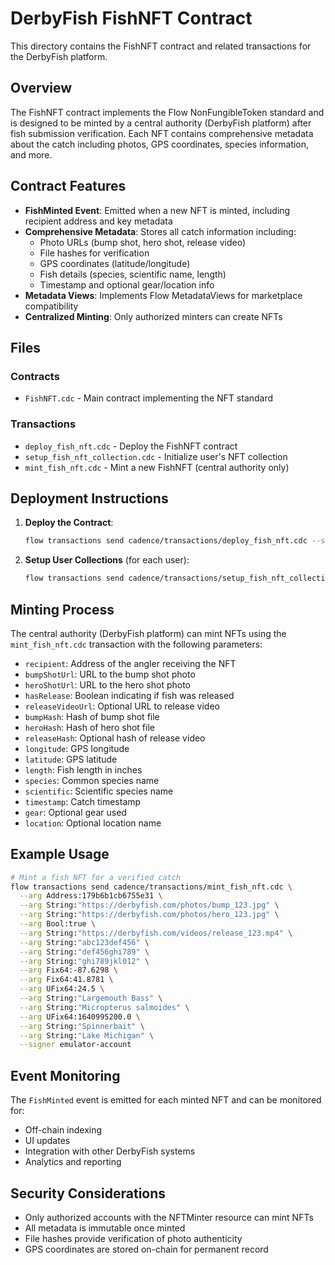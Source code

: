 # DerbyFish FishNFT Contract

This directory contains the FishNFT contract and related transactions for the DerbyFish platform.

## Overview

The FishNFT contract implements the Flow NonFungibleToken standard and is designed to be minted by a central authority (DerbyFish platform) after fish submission verification. Each NFT contains comprehensive metadata about the catch including photos, GPS coordinates, species information, and more.

## Contract Features

- **FishMinted Event**: Emitted when a new NFT is minted, including recipient address and key metadata
- **Comprehensive Metadata**: Stores all catch information including:
  - Photo URLs (bump shot, hero shot, release video)
  - File hashes for verification
  - GPS coordinates (latitude/longitude)
  - Fish details (species, scientific name, length)
  - Timestamp and optional gear/location info
- **Metadata Views**: Implements Flow MetadataViews for marketplace compatibility
- **Centralized Minting**: Only authorized minters can create NFTs

## Files

### Contracts
- `FishNFT.cdc` - Main contract implementing the NFT standard

### Transactions
- `deploy_fish_nft.cdc` - Deploy the FishNFT contract
- `setup_fish_nft_collection.cdc` - Initialize user's NFT collection
- `mint_fish_nft.cdc` - Mint a new FishNFT (central authority only)

## Deployment Instructions

1. **Deploy the Contract**:
   ```bash
   flow transactions send cadence/transactions/deploy_fish_nft.cdc --signer emulator-account
   ```

2. **Setup User Collections** (for each user):
   ```bash
   flow transactions send cadence/transactions/setup_fish_nft_collection.cdc --signer test_angler
   ```

## Minting Process

The central authority (DerbyFish platform) can mint NFTs using the `mint_fish_nft.cdc` transaction with the following parameters:

- `recipient`: Address of the angler receiving the NFT
- `bumpShotUrl`: URL to the bump shot photo
- `heroShotUrl`: URL to the hero shot photo
- `hasRelease`: Boolean indicating if fish was released
- `releaseVideoUrl`: Optional URL to release video
- `bumpHash`: Hash of bump shot file
- `heroHash`: Hash of hero shot file
- `releaseHash`: Optional hash of release video
- `longitude`: GPS longitude
- `latitude`: GPS latitude
- `length`: Fish length in inches
- `species`: Common species name
- `scientific`: Scientific species name
- `timestamp`: Catch timestamp
- `gear`: Optional gear used
- `location`: Optional location name

## Example Usage

```bash
# Mint a fish NFT for a verified catch
flow transactions send cadence/transactions/mint_fish_nft.cdc \
  --arg Address:179b6b1cb6755e31 \
  --arg String:"https://derbyfish.com/photos/bump_123.jpg" \
  --arg String:"https://derbyfish.com/photos/hero_123.jpg" \
  --arg Bool:true \
  --arg String:"https://derbyfish.com/videos/release_123.mp4" \
  --arg String:"abc123def456" \
  --arg String:"def456ghi789" \
  --arg String:"ghi789jkl012" \
  --arg Fix64:-87.6298 \
  --arg Fix64:41.8781 \
  --arg UFix64:24.5 \
  --arg String:"Largemouth Bass" \
  --arg String:"Micropterus salmoides" \
  --arg UFix64:1640995200.0 \
  --arg String:"Spinnerbait" \
  --arg String:"Lake Michigan" \
  --signer emulator-account
```

## Event Monitoring

The `FishMinted` event is emitted for each minted NFT and can be monitored for:
- Off-chain indexing
- UI updates
- Integration with other DerbyFish systems
- Analytics and reporting

## Security Considerations

- Only authorized accounts with the NFTMinter resource can mint NFTs
- All metadata is immutable once minted
- File hashes provide verification of photo authenticity
- GPS coordinates are stored on-chain for permanent record 